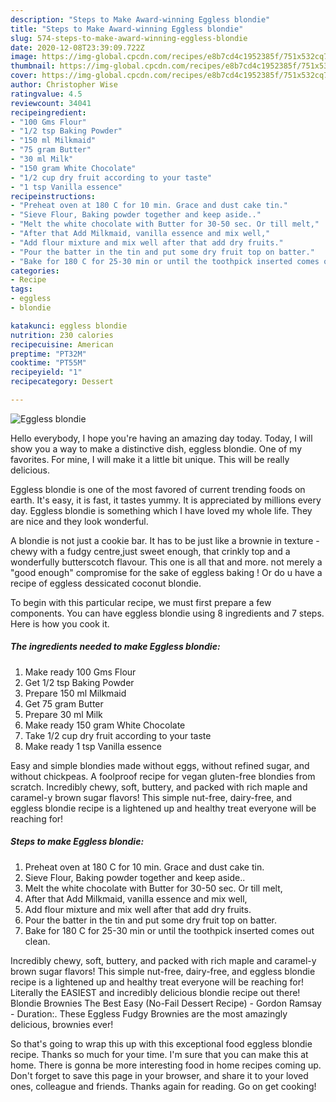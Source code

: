 ```yaml
---
description: "Steps to Make Award-winning Eggless blondie"
title: "Steps to Make Award-winning Eggless blondie"
slug: 574-steps-to-make-award-winning-eggless-blondie
date: 2020-12-08T23:39:09.722Z
image: https://img-global.cpcdn.com/recipes/e8b7cd4c1952385f/751x532cq70/eggless-blondie-recipe-main-photo.jpg
thumbnail: https://img-global.cpcdn.com/recipes/e8b7cd4c1952385f/751x532cq70/eggless-blondie-recipe-main-photo.jpg
cover: https://img-global.cpcdn.com/recipes/e8b7cd4c1952385f/751x532cq70/eggless-blondie-recipe-main-photo.jpg
author: Christopher Wise
ratingvalue: 4.5
reviewcount: 34041
recipeingredient:
- "100 Gms Flour"
- "1/2 tsp Baking Powder"
- "150 ml Milkmaid"
- "75 gram Butter"
- "30 ml Milk"
- "150 gram White Chocolate"
- "1/2 cup dry fruit according to your taste"
- "1 tsp Vanilla essence"
recipeinstructions:
- "Preheat oven at 180 C for 10 min. Grace and dust cake tin."
- "Sieve Flour, Baking powder together and keep aside.."
- "Melt the white chocolate with Butter for 30-50 sec. Or till melt,"
- "After that Add Milkmaid, vanilla essence and mix well,"
- "Add flour mixture and mix well after that add dry fruits."
- "Pour the batter in the tin and put some dry fruit top on batter."
- "Bake for 180 C for 25-30 min or until the toothpick inserted comes out clean."
categories:
- Recipe
tags:
- eggless
- blondie

katakunci: eggless blondie 
nutrition: 230 calories
recipecuisine: American
preptime: "PT32M"
cooktime: "PT55M"
recipeyield: "1"
recipecategory: Dessert

---
```



![Eggless blondie](https://img-global.cpcdn.com/recipes/e8b7cd4c1952385f/751x532cq70/eggless-blondie-recipe-main-photo.jpg)

Hello everybody, I hope you're having an amazing day today. Today, I will show you a way to make a distinctive dish, eggless blondie. One of my favorites. For mine, I will make it a little bit unique. This will be really delicious.

Eggless blondie is one of the most favored of current trending foods on earth. It's easy, it is fast, it tastes yummy. It is appreciated by millions every day. Eggless blondie is something which I have loved my whole life. They are nice and they look wonderful.

A blondie is not just a cookie bar. It has to be just like a brownie in texture - chewy with a fudgy centre,just sweet enough, that crinkly top and a wonderfully butterscotch flavour. This one is all that and more. not merely a &#34;good enough&#34; compromise for the sake of eggless baking ! Or do u have a recipe of eggless dessicated coconut blondie.


To begin with this particular recipe, we must first prepare a few components. You can have eggless blondie using 8 ingredients and 7 steps. Here is how you cook it.

<!--inarticleads1-->

##### The ingredients needed to make Eggless blondie:

1. Make ready 100 Gms Flour
1. Get 1/2 tsp Baking Powder
1. Prepare 150 ml Milkmaid
1. Get 75 gram Butter
1. Prepare 30 ml Milk
1. Make ready 150 gram White Chocolate
1. Take 1/2 cup dry fruit according to your taste
1. Make ready 1 tsp Vanilla essence


Easy and simple blondies made without eggs, without refined sugar, and without chickpeas. A foolproof recipe for vegan gluten-free blondies from scratch. Incredibly chewy, soft, buttery, and packed with rich maple and caramel-y brown sugar flavors! This simple nut-free, dairy-free, and eggless blondie recipe is a lightened up and healthy treat everyone will be reaching for! 

<!--inarticleads2-->

##### Steps to make Eggless blondie:

1. Preheat oven at 180 C for 10 min. Grace and dust cake tin.
1. Sieve Flour, Baking powder together and keep aside..
1. Melt the white chocolate with Butter for 30-50 sec. Or till melt,
1. After that Add Milkmaid, vanilla essence and mix well,
1. Add flour mixture and mix well after that add dry fruits.
1. Pour the batter in the tin and put some dry fruit top on batter.
1. Bake for 180 C for 25-30 min or until the toothpick inserted comes out clean.


Incredibly chewy, soft, buttery, and packed with rich maple and caramel-y brown sugar flavors! This simple nut-free, dairy-free, and eggless blondie recipe is a lightened up and healthy treat everyone will be reaching for! Literally the EASIEST and incredibly delicious blondie recipe out there! Blondie Brownies The Best Easy (No-Fail Dessert Recipe) - Gordon Ramsay - Duration:. These Eggless Fudgy Brownies are the most amazingly delicious, brownies ever! 

So that's going to wrap this up with this exceptional food eggless blondie recipe. Thanks so much for your time. I'm sure that you can make this at home. There is gonna be more interesting food in home recipes coming up. Don't forget to save this page in your browser, and share it to your loved ones, colleague and friends. Thanks again for reading. Go on get cooking!

